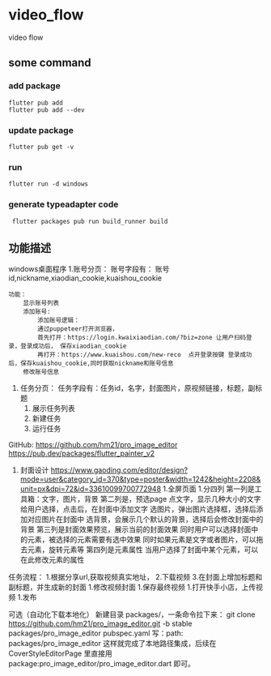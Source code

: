 # video_flow
video flow


## some command

### add package

```
flutter pub add
flutter pub add --dev
```

### update package

```
flutter pub get -v
```

### run

```
flutter run -d windows
```

### generate typeadapter code
```
 flutter packages pub run build_runner build

```

## 功能描述

windows桌面程序
1.账号分页：
    账号字段有： 账号id,nickname,xiaodian_cookie,kuaishou_cookie

    功能：
        显示账号列表
        添加账号:
            添加账号逻辑：
            通过puppeteer打开浏览器，
            首先打开：https://login.kwaixiaodian.com/?biz=zone 让用户扫码登录，登录成功后， 保存xiaodian_cookie
            再打开：https://www.kuaishou.com/new-reco  点开登录按键 登录成功后，保存kuaishou_cookie,同时获取nickname和账号信息
        修改账号信息

1. 任务分页：
    任务字段有：任务id，名字，封面图片，原视频链接，标题，副标题
    1. 展示任务列表
    1. 新建任务
    1. 运行任务

GitHub: https://github.com/hm21/pro_image_editor
https://pub.dev/packages/flutter_painter_v2
1. 封面设计
https://www.gaoding.com/editor/design?mode=user&category_id=370&type=poster&width=1242&height=2208&unit=px&dpi=72&id=33610099700772948
1.全屏页面
1.分四列
    第一列是工具箱：文字，图片，背景
    第二列是，预选page
        点文字，显示几种大小的文字给用户选择，点击后，在封面中添加文字
        选图片，弹出图片选择框，选择后添加对应图片在封面中
        选背景，会展示几个默认的背景，选择后会修改封面中的背景
    第三列是封面效果预览，展示当前的封面效果
        同时用户可以选择封面中的元素，被选择的元素需要有选中效果
        同时如果元素是文字或者图片，可以拖去元素，旋转元素等
    第四列是元素属性
        当用户选择了封面中某个元素，可以在此修改元素的属性

任务流程：
1.根据分享url,获取视频真实地址，
2.下载视频
3.在封面上增加标题和副标题，并生成新的封面
1.修改视频封面
1.保存最终视频
1.打开快手小店，上传视频
1.发布




可选（自动化下载本地化）
新建目录 packages/，一条命令拉下来：
git clone https://github.com/hm21/pro_image_editor.git -b stable packages/pro_image_editor
pubspec.yaml 写：path: packages/pro_image_editor
这样就完成了本地路径集成，后续在 CoverStyleEditorPage 里直接用 package:pro_image_editor/pro_image_editor.dart 即可。